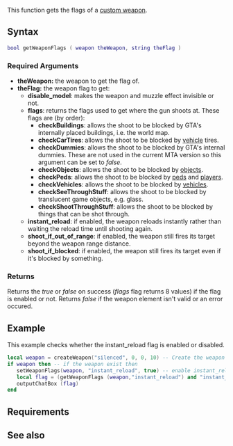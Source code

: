 This function gets the flags of a [custom weapon](/docs/element/weapon.md "wikilink").

Syntax
------

``` lua
bool getWeaponFlags ( weapon theWeapon, string theFlag )
```

### Required Arguments

-   **theWeapon:** the weapon to get the flag of.
-   **theFlag:** the weapon flag to get:
    -   **disable\_model**: makes the weapon and muzzle effect invisible or not.
    -   **flags**: returns the flags used to get where the gun shoots at. These flags are (by order):
        -   **checkBuildings**: allows the shoot to be blocked by GTA's internally placed buildings, i.e. the world map.
        -   **checkCarTires**: allows the shoot to be blocked by [vehicle](/docs/vehicle.md "wikilink") tires.
        -   **checkDummies**: allows the shoot to be blocked by GTA's internal dummies. These are not used in the current MTA version so this argument can be set to *false*.
        -   **checkObjects**: allows the shoot to be blocked by [objects](/docs/object.md "wikilink").
        -   **checkPeds**: allows the shoot to be blocked by [peds](/docs/ped.md "wikilink") and [players](/docs/player.md "wikilink").
        -   **checkVehicles**: allows the shoot to be blocked by [vehicles](/docs/vehicle.md "wikilink").
        -   **checkSeeThroughStuff**: allows the shoot to be blocked by translucent game objects, e.g. glass.
        -   **checkShootThroughStuff**: allows the shoot to be blocked by things that can be shot through.
    -   **instant\_reload**: if enabled, the weapon reloads instantly rather than waiting the reload time until shooting again.
    -   **shoot\_if\_out\_of\_range**: if enabled, the weapon still fires its target beyond the weapon range distance.
    -   **shoot\_if\_blocked**: if enabled, the weapon still fires its target even if it's blocked by something.

### Returns

Returns the *true* or *false* on success (*flags* flag returns 8 values) if the flag is enabled or not. Returns *false* if the weapon element isn't valid or an error occured.

Example
-------

This example checks whether the instant\_reload flag is enabled or disabled.

``` lua
local weapon = createWeapon("silenced", 0, 0, 10) -- Create the weapon
if weapon then -- if the weapon exist then
   setWeaponFlags(weapon, "instant_reload", true) -- enable instant_reload
   local flag = (getWeaponFlags (weapon,"instant_reload") and "instant_reload enabled") or "instant_reload disabled"
   outputChatBox (flag)
end
```

Requirements
------------

See also
--------
